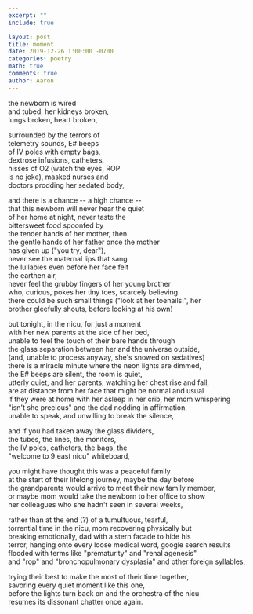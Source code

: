 ```yaml
---
excerpt: ""
include: true

layout: post
title: moment 
date: 2019-12-26 1:00:00 -0700
categories: poetry
math: true
comments: true
author: Aaron
---
```





the newborn is wired  
and tubed, her kidneys broken,  
lungs broken, heart broken,  

surrounded by the terrors of  
telemetry sounds, E# beeps  
of IV poles with empty bags,  
dextrose infusions, catheters,  
hisses of O2 (watch the eyes, ROP  
is no joke), masked nurses and  
doctors prodding her sedated body,  

and there is a chance -- a high chance --  
that this newborn will never hear the quiet  
of her home at night, never taste the  
bittersweet food spoonfed by  
the tender hands of her mother, then  
the gentle hands of her father once the mother  
has given up ("you try, dear"),  
never see the maternal lips that sang  
the lullabies even before her face felt  
the earthen air,  
never feel the grubby fingers of her young brother  
who, curious, pokes her tiny toes, scarcely believing  
there could be such small things ("look at her toenails!", her  
brother gleefully shouts, before looking at his own)  

but tonight, in the nicu, for just a moment  
with her new parents at the side of her bed,  
unable to feel the touch of their bare hands through  
the glass separation between her and the universe outside,  
(and, unable to process anyway, she's snowed on sedatives)  
there is a miracle minute where the neon lights are dimmed,  
the E# beeps are silent, the room is quiet,  
utterly quiet, and her parents, watching her chest rise and fall,  
are at distance from her face that might be normal and usual  
if they were at home with her asleep in her crib, her mom whispering  
"isn't she precious" and the dad nodding in affirmation,  
unable to speak, and unwilling to break the silence,  

and if you had taken away the glass dividers,  
the tubes, the lines, the monitors,  
the IV poles, catheters, the bags, the  
"welcome to 9 east nicu" whiteboard,  

you might have thought this was a peaceful family  
at the start of their lifelong journey, maybe the day before  
the grandparents would arrive to meet their new family member,  
or maybe mom would take the newborn to her office to show  
her colleagues who she hadn't seen in several weeks,  

rather than at the end (?) of a tumultuous, tearful,  
torrential time in the nicu, mom recovering physically but  
breaking emotionally, dad with a stern facade to hide his  
terror, hanging onto every loose medical word, google search results  
flooded with terms like "prematurity" and "renal agenesis"  
and "rop" and "bronchopulmonary dysplasia" and other foreign syllables,  

trying their best to make the most of their time together,  
savoring every quiet moment like this one,  
before the lights turn back on and the orchestra of the nicu  
resumes its dissonant chatter once again.
